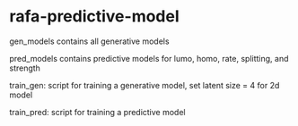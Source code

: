 # rafa-predictive-model

gen_models contains all generative models

pred_models contains predictive models for lumo, homo, rate, splitting, and strength

train_gen: script for training a generative model, set latent size = 4 for 2d model

train_pred: script for training a predictive model
